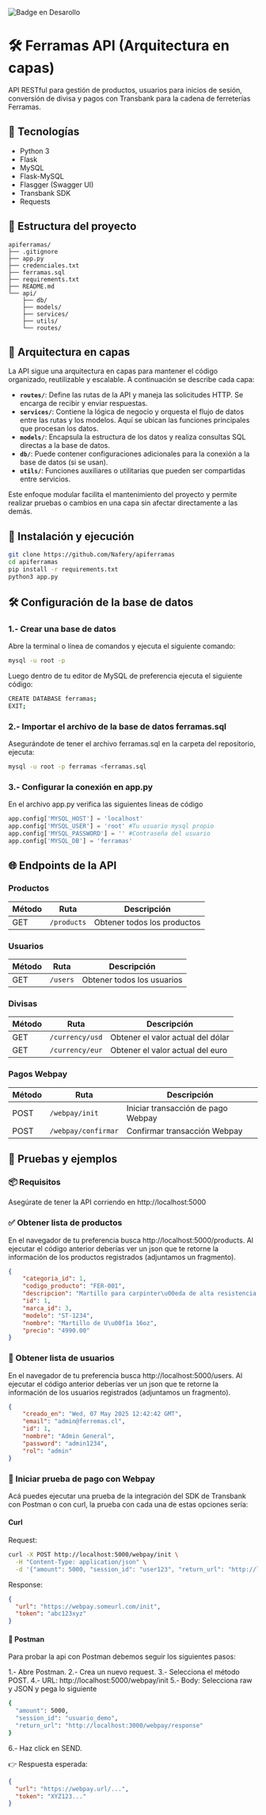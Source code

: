 ![Badge en Desarollo](https://img.shields.io/badge/STATUS-EN%20DESAROLLO-green)
# 🛠️ Ferramas API (Arquitectura en capas)

API RESTful para gestión de productos, usuarios para inicios de sesión, conversión de divisa
y pagos con Transbank para la cadena de ferreterías Ferramas. 

## 🚀 Tecnologías

- Python 3
- Flask
- MySQL
- Flask-MySQL
- Flasgger (Swagger UI)
- Transbank SDK
- Requests 

## 📁 Estructura del proyecto
```plaintext
apiferramas/
├── .gitignore
├── app.py
├── credenciales.txt
├── ferramas.sql
├── requirements.txt
├── README.md
└── api/
    ├── db/
    ├── models/
    ├── services/
    ├── utils/
    └── routes/
```
## 🧱 Arquitectura en capas

La API sigue una arquitectura en capas para mantener el código organizado, reutilizable y escalable. A continuación se describe cada capa:

- **`routes/`**: Define las rutas de la API y maneja las solicitudes HTTP. Se encarga de recibir y enviar respuestas.
- **`services/`**: Contiene la lógica de negocio y orquesta el flujo de datos entre las rutas y los modelos. Aquí se ubican las funciones principales que procesan los datos.
- **`models/`**: Encapsula la estructura de los datos y realiza consultas SQL directas a la base de datos.
- **`db/`**: Puede contener configuraciones adicionales para la conexión a la base de datos (si se usan).
- **`utils/`**: Funciones auxiliares o utilitarias que pueden ser compartidas entre servicios.

Este enfoque modular facilita el mantenimiento del proyecto y permite realizar pruebas o cambios en una capa sin afectar directamente a las demás.



## 🔧 Instalación y ejecución

```bash
git clone https://github.com/Nafery/apiferramas
cd apiferramas
pip install -r requirements.txt
python3 app.py
```

## 🛠️  Configuración de la base de datos
### 1.- Crear una base de datos
Abre la terminal o línea de comandos y ejecuta el siguiente comando:

```bash
mysql -u root -p
```
Luego dentro de tu editor de MySQL de preferencia ejecuta el siguiente código:
```bash
CREATE DATABASE ferramas;
EXIT;
```

### 2.- Importar el archivo de la base de datos ferramas.sql
Asegurándote de tener el archivo ferramas.sql en la carpeta del repositorio, ejecuta:
```bash
mysql -u root -p ferramas <ferramas.sql
```

### 3.- Configurar la conexión en app.py
En el archivo app.py verifica las siguientes lineas de código
```python
app.config['MYSQL_HOST'] = 'localhost' 
app.config['MYSQL_USER'] = 'root' #Tu usuario mysql propio
app.config['MYSQL_PASSWORD'] = '' #Contraseña del usuario
app.config['MYSQL_DB'] = 'ferramas'
```

## 🌐 Endpoints de la API

### Productos
| Método | Ruta        | Descripción                 |
| ------ | ----------- | --------------------------- |
| GET    | `/products` | Obtener todos los productos |

### Usuarios

| Método | Ruta     | Descripción                |
| ------ | -------- | -------------------------- |
| GET    | `/users` | Obtener todos los usuarios |

### Divisas

| Método | Ruta                              | Descripción                       |
| ------ | --------------------------------- | --------------------------------- |
| GET    | `/currency/usd`                   | Obtener el valor actual del dólar |
| GET    | `/currency/eur`                   | Obtener el valor actual del euro  |

### Pagos Webpay

| Método | Ruta                | Descripción                        |
| ------ | ------------------- | ---------------------------------- |
| POST   | `/webpay/init`      | Iniciar transacción de pago Webpay |
| POST   | `/webpay/confirmar` | Confirmar transacción Webpay       |

## 🧪 Pruebas y ejemplos
### 📦 Requisitos
Asegúrate de tener la API corriendo en http://localhost:5000
### ✅ Obtener lista de productos
En el navegador de tu preferencia busca http://localhost:5000/products.
Al ejecutar el código anterior deberías ver un json que te retorne la información de los productos registrados (adjuntamos un fragmento).
```json
{
    "categoria_id": 1,
    "codigo_producto": "FER-001",
    "descripcion": "Martillo para carpinter\u00eda de alta resistencia.",
    "id": 1,
    "marca_id": 3,
    "modelo": "ST-1234",
    "nombre": "Martillo de U\u00f1a 16oz",
    "precio": "4990.00"
}
```
### 🧍 Obtener lista de usuarios
En el navegador de tu preferencia busca http://localhost:5000/users.
Al ejecutar el código anterior deberías ver un json que te retorne la información de los usuarios registrados (adjuntamos un fragmento).
```json
{
    "creado_en": "Wed, 07 May 2025 12:42:42 GMT",
    "email": "admin@ferremas.cl",
    "id": 1,
    "nombre": "Admin General",
    "password": "admin1234",
    "rol": "admin"
}
```
### 💸 Iniciar prueba de pago con Webpay
Acá puedes ejecutar una prueba de la integración del SDK de Transbank con Postman o con curl, la prueba con cada una de estas opciones sería:
#### Curl
Request:
```bash
curl -X POST http://localhost:5000/webpay/init \
  -H "Content-Type: application/json" \
  -d '{"amount": 5000, "session_id": "user123", "return_url": "http://localhost:3000/webpay/response"}'
```
Response:
```json
{
  "url": "https://webpay.someurl.com/init",
  "token": "abc123xyz"
}
```
#### 🧪 Postman

Para probar la api con Postman debemos seguir los siguientes pasos:

1.- Abre Postman.
2.- Crea un nuevo request.
3.- Selecciona el método POST.
4.- URL: http://localhost:5000/webpay/init
5.- Body: Selecciona raw y JSON y pega lo siguiente
```bash
{
  "amount": 5000,
  "session_id": "usuario_demo",
  "return_url": "http://localhost:3000/webpay/response"
}
```
6.- Haz click en SEND.

👉 Respuesta esperada:
```json
{
  "url": "https://webpay.url/...",
  "token": "XYZ123..."
}
```
